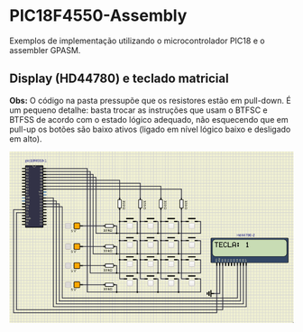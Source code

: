 # PIC18F4550-Assembly
Exemplos de implementação utilizando o microcontrolador PIC18 e o assembler GPASM.

## Display (HD44780) e teclado matricial
**Obs:** O código na pasta pressupõe que os resistores estão em pull-down. É um pequeno detalhe: basta trocar
as instruções que usam o BTFSC e BTFSS de acordo com o estado lógico adequado, não esquecendo que
em pull-up os botões são baixo ativos (ligado em nível lógico baixo e desligado em alto).

![Print da simulação.](https://github.com/KaiqueZambrano/PIC18F4550-Assembly/blob/main/display_teclado/sim-display-teclado.png)
